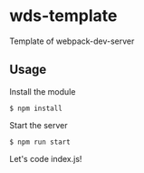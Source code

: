 # wds-template
Template of webpack-dev-server

## Usage

Install the module

```
$ npm install
```

Start the server

```
$ npm run start
```

Let's code index.js!